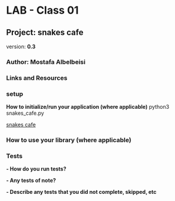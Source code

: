 # LAB - Class 01

## Project: snakes cafe
version: **0.3**

### Author: Mostafa Albelbeisi

### Links and Resources

### setup

**How to initialize/run your application (where applicable)**
python3 snakes_cafe.py

[snakes cafe](vscode-remote://wsl%2Bubuntu/home/mostafa/snakes-cafe/snakes_cafe.py)

### How to use your library (where applicable)

### Tests
**- How do you run tests?**

**- Any tests of note?**

**- Describe any tests that you did not complete, skipped, etc**